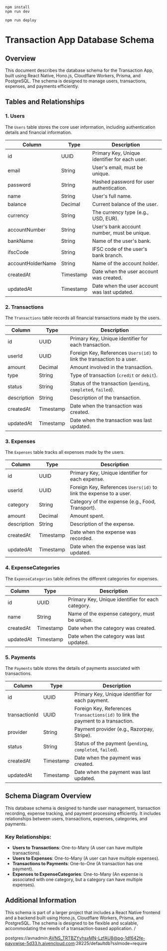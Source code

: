 ```
npm install
npm run dev
```

```
npm run deploy
```

# Transaction App Database Schema

## Overview

This document describes the database schema for the Transaction App, built using React Native, Hono.js, Cloudflare Workers, Prisma, and PostgreSQL. The schema is designed to manage users, transactions, expenses, and payments efficiently.

## Tables and Relationships

### 1. Users

The `Users` table stores the core user information, including authentication details and financial information.

| Column            | Type      | Description                                   |
| ----------------- | --------- | --------------------------------------------- |
| id                | UUID      | Primary Key, Unique identifier for each user. |
| email             | String    | User's email, must be unique.                 |
| password          | String    | Hashed password for user authentication.      |
| name              | String    | User's full name.                             |
| balance           | Decimal   | Current balance of the user.                  |
| currency          | String    | The currency type (e.g., USD, EUR).           |
| accountNumber     | String    | User's bank account number, must be unique.   |
| bankName          | String    | Name of the user's bank.                      |
| ifscCode          | String    | IFSC code of the user's bank branch.          |
| accountHolderName | String    | Name of the account holder.                   |
| createdAt         | Timestamp | Date when the user account was created.       |
| updatedAt         | Timestamp | Date when the user account was last updated.  |

### 2. Transactions

The `Transactions` table records all financial transactions made by the users.

| Column      | Type      | Description                                                            |
| ----------- | --------- | ---------------------------------------------------------------------- |
| id          | UUID      | Primary Key, Unique identifier for each transaction.                   |
| userId      | UUID      | Foreign Key, References `Users(id)` to link the transaction to a user. |
| amount      | Decimal   | Amount involved in the transaction.                                    |
| type        | String    | Type of transaction (`credit` or `debit`).                             |
| status      | String    | Status of the transaction (`pending`, `completed`, `failed`).          |
| description | String    | Description of the transaction.                                        |
| createdAt   | Timestamp | Date when the transaction was created.                                 |
| updatedAt   | Timestamp | Date when the transaction was last updated.                            |

### 3. Expenses

The `Expenses` table tracks all expenses made by the users.

| Column      | Type      | Description                                                        |
| ----------- | --------- | ------------------------------------------------------------------ |
| id          | UUID      | Primary Key, Unique identifier for each expense.                   |
| userId      | UUID      | Foreign Key, References `Users(id)` to link the expense to a user. |
| category    | String    | Category of the expense (e.g., Food, Transport).                   |
| amount      | Decimal   | Amount spent.                                                      |
| description | String    | Description of the expense.                                        |
| createdAt   | Timestamp | Date when the expense was recorded.                                |
| updatedAt   | Timestamp | Date when the expense was last updated.                            |

### 4. ExpenseCategories

The `ExpenseCategories` table defines the different categories for expenses.

| Column    | Type      | Description                                       |
| --------- | --------- | ------------------------------------------------- |
| id        | UUID      | Primary Key, Unique identifier for each category. |
| name      | String    | Name of the expense category, must be unique.     |
| createdAt | Timestamp | Date when the category was created.               |
| updatedAt | Timestamp | Date when the category was last updated.          |

### 5. Payments

The `Payments` table stores the details of payments associated with transactions.

| Column        | Type      | Description                                                                      |
| ------------- | --------- | -------------------------------------------------------------------------------- |
| id            | UUID      | Primary Key, Unique identifier for each payment.                                 |
| transactionId | UUID      | Foreign Key, References `Transactions(id)` to link the payment to a transaction. |
| provider      | String    | Payment provider (e.g., Razorpay, Stripe).                                       |
| status        | String    | Status of the payment (`pending`, `completed`, `failed`).                        |
| createdAt     | Timestamp | Date when the payment was created.                                               |
| updatedAt     | Timestamp | Date when the payment was last updated.                                          |

## Schema Diagram Overview

This database schema is designed to handle user management, transaction recording, expense tracking, and payment processing efficiently. It includes relationships between users, transactions, expenses, categories, and payments.

### Key Relationships:

- **Users to Transactions**: One-to-Many (A user can have multiple transactions).
- **Users to Expenses**: One-to-Many (A user can have multiple expenses).
- **Transactions to Payments**: One-to-One (A transaction has one payment).
- **Expenses to ExpenseCategories**: One-to-Many (An expense is associated with one category, but a category can have multiple expenses).

## Additional Information

This schema is part of a larger project that includes a React Native frontend and a backend built using Hono.js, Cloudflare Workers, Prisma, and PostgreSQL. The schema is designed to be flexible and scalable, accommodating the needs of a transaction-based application.
/

postgres://avnadmin:AVNS_TRTBZYvhsxMN-LzfAU8@pg-1df642fe-payxwise-5d33.h.aivencloud.com:28225/defaultdb?sslmode=require
